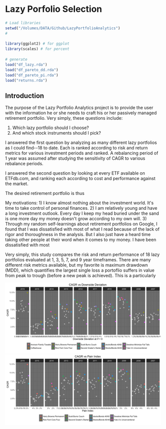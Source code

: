 Lazy Porfolio Selection
================

``` r
# Load libraries
setwd("/Volumes/DATA/Github/LazyPortfolioAnalytics")
#

library(ggplot2) # for ggplot
library(scales) # for percent

# generate 
load("df_lazy.rda")
load("df_pareto_dd.rda")
load("df_pareto_pi.rda")
load("returns.rda")
```

Introduction
------------

The purpose of the Lazy Portfolio Analytics project is to provide the user with the information he or she needs to craft his or her passively managed retirement portfolio. Very simply, these questions include:

1.  Which lazy portfolio should I choose?
2.  And which stock instruments should I pick?

I answered the first question by analyzing as many different lazy portfolios as I could find--18 to date. Each is ranked according to risk and return metrics for various investment periods and ranked. A rebalancing period of 1 year was assumed after studying the sensitivity of CAGR to various rebalance periods.

I answered the second question by looking at every ETF available on ETFdb.com, and ranking each according to cost and performance against the market.

The desired retirement portfolio is thus

My motivations: 1) I know almost nothing about the investment world. It's time to take control of personal finances. 2) I am relatively young and have a long investment outlook. Every day I keep my head buried under the sand is one more day my money doesn't grow according to my own will.
3) Through my random self-learnings about retirement portfolios on Google, I found that I was dissatisfied with most of what I read because of the lack of rigor and thoroughness in the analysis. But I also just have a heard time taking other people at their word when it comes to my money. I have been dissatisfied with most

Very simply, this study compares the risk and return performance of 18 lazy portfolios evaluated at 1, 3, 5, 7, and 9 year timeframes. There are many different risk metrics available, but my favorite is maximum drawdown (MDD), which quantifies the largest single loss a portoflio suffers in value from peak to trough (before a new peak is achieved). This is a particularly

![](portfolio_selection_files/figure-markdown_github/plot.code-1.png)![](portfolio_selection_files/figure-markdown_github/plot.code-2.png)
